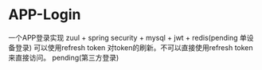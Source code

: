 # APP-Login
一个APP登录实现
zuul + spring security + mysql + jwt + redis(pending 单设备登录)
可以使用refresh token 对token的刷新。不可以直接使用refresh token来直接访问。
pending(第三方登录)





